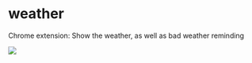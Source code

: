 # weather
Chrome extension: Show the weather, as well as bad weather reminding


![](https://user-gold-cdn.xitu.io/2018/7/16/164a2bea22afd7e4?w=639&h=560&f=gif&s=1362363)
